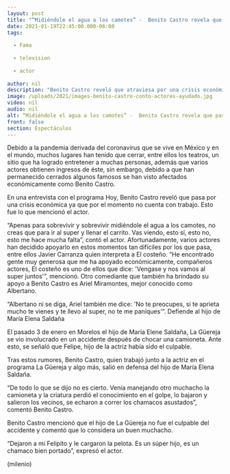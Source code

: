 ```yaml
---
layout: post
title: "“Midiéndole el agua a los camotes” -  Benito Castro revela que pasa por mala situación económica"
date: 2021-01-19T22:45:00.000-06:00
tags:
  
  - Fama
  
  - television
  
  - actor
  
author: nil
description: "Benito Castro reveló que atraviesa por una crisis económica, sin embargo, cuenta con la ayuda de varios actores. "
image: /uploads/2021/images-benito-castro-conto-actores-ayudado.jpg
video: nil
audio: nil
alt: “Midiéndole el agua a los camotes” -  Benito Castro revela que pasa por mala situación económica
front: false
section: Espectáculos
---
```


Debido a la pandemia derivada del coronavirus que se vive en México y en el mundo, muchos lugares han tenido que cerrar, entre ellos los teatros, un sitio que ha logrado entretener a muchas personas, además que varios actores obtienen ingresos de éste, sin embargo, debido a que han permanecido cerrados algunos famosos se han visto afectados económicamente como Benito Castro. 

En una entrevista con el programa Hoy, Benito Castro reveló que pasa por una crisis económica ya que por el momento no cuenta con trabajo. Esto fue lo que mencionó el actor. 

“Apenas para sobrevivir y sobrevivir midiéndole el agua a los camotes, no creas que para ir al super y llenar el carrito. Vas viendo, esto sí, esto no, esto me hace mucha falta”, contó el actor. 
Afortunadamente, varios actores han decidido apoyarlo en estos momentos tan difíciles por los que pasa, entre ellos Javier Carranza quien interpreta a El costeño. 
“He encontrado gente muy generosa que me ha apoyado económicamente, compañeros actores, El costeño es uno de ellos que dice: 'Vengase y nos vamos al super juntos'”, mencionó. 
Otro comediante que también ha brindado su apoyo a Benito Castro es Ariel Miramontes, mejor conocido como Albertano. 

“Albertano ni se diga, Ariel también me dice: 'No te preocupes, si te aprieta mucho te vienes y te llevo al super, no te me paniques'”. 
Defiende al hijo de María Elena Saldaña 

El pasado 3 de enero en Morelos el hijo de María Elene Saldaña, La Güereja se vio involucrado en un accidente después de chocar una camioneta. Ante esto, se señaló que Felipe, hijo de la actriz había sido el culpable. 

Tras estos rumores, Benito Castro, quien trabajó junto a la actriz en el programa La Güereja y algo más, salió en defensa del hijo de María Elena Saldaña. 

“De todo lo que se dijo no es cierto. Venía manejando otro muchacho la camioneta y la criatura perdió el conocimiento en el golpe, lo bajaron y salieron los vecinos, se echaron a correr los chamacos asustados”, comentó Benito Castro. 

Benito Castro mencionó que el hijo de La Güereja no fue el culpable del accidente y comentó que lo considera un buen muchacho. 

“Dejaron a mi Felipito y le cargaron la pelota. Es un súper hijo, es un chamaco bien portado”, expresó el actor.

(milenio)